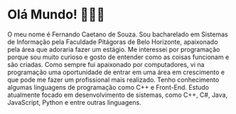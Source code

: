 # Olá Mundo! 👨🏻‍💻

O meu nome é Fernando Caetano de Souza. Sou bacharelado em Sistemas de Informação pela Faculdade Pitágoras de Belo Horizonte,
apaixonado pela área que adoraria fazer um estágio. Me interessei por programação porque sou muito curioso e gosto de entender como as coisas
funcionam e são criadas. Como sempre fui apaixonado por computadores, vi na programação uma oportunidade de entrar em uma área em crescimento
e que pode me fazer um profissional mais realizado. Tenho conhecimento algumas linguagens de programação como C++ e Front-End. Estudo atualmente
focado em desenvolvimento de sistemas, como C++, C#, Java, JavaScript, Python e entre outras linguagens.
